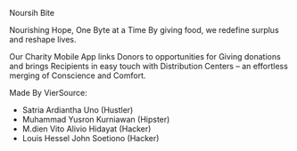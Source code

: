 Noursih Bite

Nourishing Hope, One Byte at a Time By giving food, we redefine surplus and reshape lives.

Our Charity Mobile App links Donors to opportunities for Giving donations and brings Recipients in easy touch with Distribution Centers – an effortless merging of Conscience and Comfort.

Made By VierSource:
- Satria Ardiantha Uno (Hustler)
- Muhammad Yusron Kurniawan (Hipster)
- M.dien Vito Alivio Hidayat (Hacker)
- Louis Hessel John Soetiono (Hacker)
